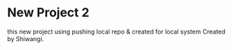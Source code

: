 # New Project 2
 this new project using pushing local repo & created for local system
Created by Shiwangi.